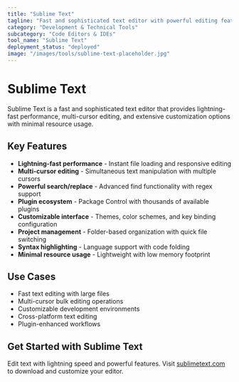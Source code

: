 ```yaml
---
title: "Sublime Text"
tagline: "Fast and sophisticated text editor with powerful editing features"
category: "Development & Technical Tools"
subcategory: "Code Editors & IDEs"
tool_name: "Sublime Text"
deployment_status: "deployed"
image: "/images/tools/sublime-text-placeholder.jpg"
---
```


# Sublime Text

Sublime Text is a fast and sophisticated text editor that provides lightning-fast performance, multi-cursor editing, and extensive customization options with minimal resource usage.

## Key Features

- **Lightning-fast performance** - Instant file loading and responsive editing
- **Multi-cursor editing** - Simultaneous text manipulation with multiple cursors
- **Powerful search/replace** - Advanced find functionality with regex support
- **Plugin ecosystem** - Package Control with thousands of available plugins
- **Customizable interface** - Themes, color schemes, and key binding configuration
- **Project management** - Folder-based organization with quick file switching
- **Syntax highlighting** - Language support with code folding
- **Minimal resource usage** - Lightweight with low memory footprint

## Use Cases

- Fast text editing with large files
- Multi-cursor bulk editing operations
- Customizable development environments
- Cross-platform text editing
- Plugin-enhanced workflows

## Get Started with Sublime Text

Edit text with lightning speed and powerful features. Visit [sublimetext.com](https://www.sublimetext.com) to download and customize your editor.